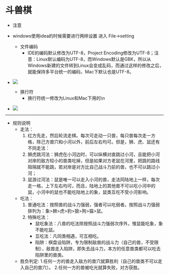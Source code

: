 # 斗兽棋

* 注意
* windows使用idea的时候需要进行两样设置 进入 File->setting
    * 文件编码
        * IDE的编码默认修改为UTF-8，Project Encoding修改为UTF-8；注意：Linux默认编码为UTF-8，而Windows默认是GBK，所以从Windows新建的文件转到Linux会变成乱码，而通过这样的修改之后，就能保持多平台统一的编码，Mac下默认也是UTF-8。

* ![](https://user-images.githubusercontent.com/18211778/40058529-f936dd86-5883-11e8-85cd-fa78872eac1f.png)



    * 换行符
        * 换行符统一修改为Linux和Mac下用的\n

* ![](https://user-images.githubusercontent.com/18211778/40058511-ec1ca978-5883-11e8-9573-11269cd48aa5.png)

***

* 规则说明
    * 走法：
        1. 红方先走，然后轮流走棋。每次可走动一只兽，每只兽每次走一方格，除己方兽穴和小河以外，前后左右均可。但是，狮、虎、鼠还有不同走法：
        2. 狮虎跳河法：狮虎在小河边时，可以纵横对直跳过小河，且能把小河对岸的敌方较小的兽类吃掉，但是如果对方老鼠在河里，把跳的路线阻隔就不能跳，若对岸是对方比自己战斗力前的兽，也不可以跳过小河；
        3. 鼠游过河法：鼠是唯一可以走入小河的兽，走法同陆地上一样，每次走一格，上下左右均可，而且，陆地上的其他兽不可以吃小河中的鼠，小河中的鼠也不能吃陆地上的象，鼠类互吃不受小河影响。
    * 吃法：
        1. 普通吃法：按照兽的战斗力强弱，强者可以吃弱者。按照战斗力强弱排列为：象>狮>虎>豹>狼>狗>猫>鼠。
        2. 特殊吃法：
            * 鼠吃象法：八兽的吃法除按照战斗力强弱次序外，惟鼠能吃象，象不能吃鼠。
            * 互吃法：凡同类相遇，可互相吃。
            * 陷阱：棋盘设陷阱，专为限制敌兽的战斗力（自己的兽，不受限制），敌兽走入陷阱，即失去战斗力，本方的任意兽类都可以吃去陷阱里的兽类。
    * 胜负判定:
        1.任何一方的兽走入敌方的兽穴就算胜利（自己的兽类不可以走入自己的兽穴）。
        2.任何一方的兽被吃光就算失败，对方获胜。
